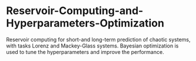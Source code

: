 # Reservoir-Computing-and-Hyperparameters-Optimization
Reservoir computing for short-and long-term prediction of chaotic systems, with tasks Lorenz and Mackey-Glass systems. Bayesian optimization is used to tune the hyperparameters and improve the performance.
